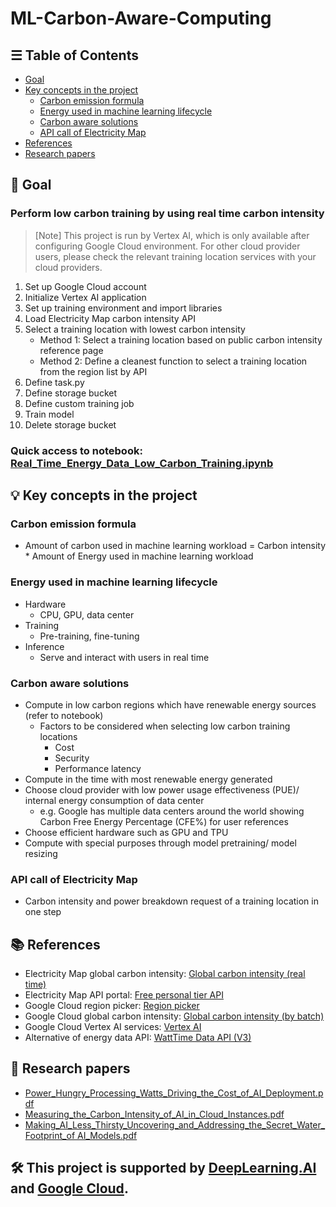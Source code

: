 # ML-Carbon-Aware-Computing

## ☰ Table of Contents
- [Goal](https://github.com/SC92113/ML-Carbon-Aware-Computing?tab=readme-ov-file#-goal)
- [Key concepts in the project](https://github.com/SC92113/ML-Carbon-Aware-Computing?tab=readme-ov-file#-key-concepts-in-the-project)
  - [Carbon emission formula](https://github.com/SC92113/ML-Carbon-Aware-Computing?tab=readme-ov-file#carbon-emission-formula)
  - [Energy used in machine learning lifecycle](https://github.com/SC92113/ML-Carbon-Aware-Computing?tab=readme-ov-file#energy-used-in-machine-learning-lifecycle)
  - [Carbon aware solutions](https://github.com/SC92113/ML-Carbon-Aware-Computing?tab=readme-ov-file#carbon-aware-solutions)
  - [API call of Electricity Map](https://github.com/SC92113/ML-Carbon-Aware-Computing?tab=readme-ov-file#api-call-of-electricity-map)
- [References](https://github.com/SC92113/ML-Carbon-Aware-Computing?tab=readme-ov-file#-references)
- [Research papers](https://github.com/SC92113/ML-Carbon-Aware-Computing?tab=readme-ov-file#-research-papers)

## 🎯 Goal
### Perform low carbon training by using real time carbon intensity

> [Note]
> This project is run by Vertex AI, which is only available after configuring Google Cloud environment. For other cloud provider users, please check the relevant training location services with your cloud providers.

1. Set up Google Cloud account
2. Initialize Vertex AI application
3. Set up training environment and import libraries
4. Load Electricity Map carbon intensity API
5. Select a training location with lowest carbon intensity
   - Method 1: Select a training location based on public carbon intensity reference page
   - Method 2: Define a cleanest function to select a training location from the region list by API
6. Define task.py
7. Define storage bucket
8. Define custom training job
9. Train model
10. Delete storage bucket

### Quick access to notebook: [Real_Time_Energy_Data_Low_Carbon_Training.ipynb](https://github.com/SC92113/ML-Carbon-Aware-Computing/blob/782099d620173a68ac05661ce1c0175f517e2a09/Real_Time_Energy_Data_Low_Carbon_Training.ipynb)

## 💡 Key concepts in the project

### Carbon emission formula
- Amount of carbon used in machine learning workload = Carbon intensity * Amount of Energy used in machine learning workload

### Energy used in machine learning lifecycle
- Hardware
  - CPU, GPU, data center
- Training
  - Pre-training, fine-tuning
- Inference
  - Serve and interact with users in real time

### Carbon aware solutions
- Compute in low carbon regions which have renewable energy sources (refer to notebook)
  - Factors to be considered when selecting low carbon training locations
    - Cost
    - Security
    - Performance latency
- Compute in the time with most renewable energy generated
- Choose cloud provider with low power usage effectiveness (PUE)/ internal energy consumption of data center
  - e.g. Google has multiple data centers around the world showing Carbon Free Energy Percentage (CFE%) for user references
- Choose efficient hardware such as GPU and TPU
- Compute with special purposes through model pretraining/ model resizing

### API call of Electricity Map
- Carbon intensity and power breakdown request of a training location in one step

## 📚 References
- Electricity Map global carbon intensity: [Global carbon intensity (real time)](https://app.electricitymaps.com/map)
- Electricity Map API portal: [Free personal tier API](https://api-portal.electricitymaps.com/)
- Google Cloud region picker: [Region picker](https://cloud.withgoogle.com/region-picker/?_ga=2.35602913.1900645210.1721376901-275758419.1721116042&_gac=1.18114251.1721116042.CjwKCAjwtNi0BhA1EiwAWZaANCLZ8IKpUZPtW7lXpRlVVzAxdVYIcl4WIDGgmZ1absGbuyxsrl_qihoCG5MQAvD_BwE&_gl=1*1014ysf*_ga*Mjc1NzU4NDE5LjE3MjExMTYwNDI.*_ga_WH2QY8WWF5*MTcyMTM3NjkwMS4yLjEuMTcyMTM3NjkwNi41NS4wLjA.)
- Google Cloud global carbon intensity: [Global carbon intensity (by batch)](https://cloud.google.com/about/locations#americas)
- Google Cloud Vertex AI services: [Vertex AI](https://cloud.google.com/generative-ai-studio?utm_source=google&utm_medium=cpc&utm_campaign=japac-SG-all-en-dr-SKWS-all-all-trial-DSA-dr-1605216&utm_content=text-ad-none-none-DEV_c-CRE_655856180858-ADGP_Hybrid+%7C+SKWS+-+BRO+%7C+DSA+-All+Webpages-KWID_39700076131768290-dsa-1456167871416&userloc_9061591-network_g&utm_term=KW_&gad_source=1&gclid=CjwKCAjwnei0BhB-EiwAA2xuBjJZ-_1bJZ_qzmYnpLXxYPODCDMqgW6E3YAddmZEx_uyvKtS5bc2OhoCYhAQAvD_BwE&gclsrc=aw.ds&hl=en)
- Alternative of energy data API: [WattTime Data API (V3)](https://docs.watttime.org/)

## 🔎 Research papers
- [Power_Hungry_Processing_Watts_Driving_the_Cost_of_AI_Deployment.pdf](https://github.com/SC92113/ML-Carbon-Aware-Computing/blob/83d61dd6cadd68b0c9e06208c0ddbd2c2b5b0dae/Power_Hungry_Processing_Watts_Driving_the_Cost_of_AI_Deployment.pdf)
- [Measuring_the_Carbon_Intensity_of_AI_in_Cloud_Instances.pdf](https://github.com/SC92113/ML-Carbon-Aware-Computing/blob/83d61dd6cadd68b0c9e06208c0ddbd2c2b5b0dae/Measuring_the_Carbon_Intensity_of_AI_in_Cloud_Instances.pdf)
- [Making_AI_Less_Thirsty_Uncovering_and_Addressing_the_Secret_Water_Footprint_of AI_Models.pdf](https://github.com/SC92113/ML-Carbon-Aware-Computing/blob/83d61dd6cadd68b0c9e06208c0ddbd2c2b5b0dae/Making_AI_Less_Thirsty_Uncovering_and_Addressing_the_Secret_Water_Footprint_of%20AI_Models.pdf)

## 🛠️ This project is supported by [DeepLearning.AI](https://www.deeplearning.ai/) and [Google Cloud](https://cloud.google.com/).
